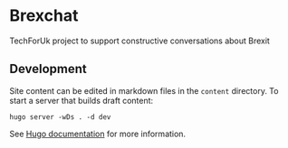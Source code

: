 # Brexchat

TechForUk project to support constructive conversations about Brexit

## Development

Site content can be edited in markdown files in the `content` directory. To start a server that builds draft content:

```
hugo server -wDs . -d dev
```

See [Hugo documentation](https://gohugo.io/documentation/) for more information.
